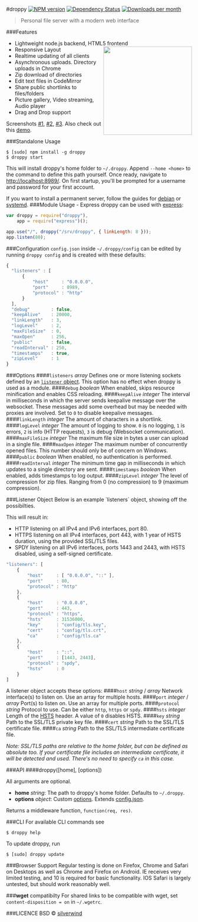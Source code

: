 #droppy [![NPM version](https://img.shields.io/npm/v/droppy.svg?style=flat)](https://www.npmjs.org/package/droppy) [![Dependency Status](http://img.shields.io/david/silverwind/droppy.svg?style=flat)](https://david-dm.org/silverwind/droppy) [![Downloads per month](http://img.shields.io/npm/dm/droppy.svg?style=flat)](https://www.npmjs.org/package/droppy)
> Personal file server with a modern web interface

###Features
* Lightweight node.js backend, HTML5 frontend <img src="https://silverwind.github.io/droppy/logo.svg" width="240" height="240" align="right">
* Responsive Layout
* Realtime updating of all clients
* Asynchronous uploads. Directory uploads in Chrome
* Zip download of directories
* Edit text files in CodeMirror
* Share public shortlinks to files/folders
* Picture gallery, Video streaming, Audio player
* Drag and Drop support

Screenshots <a target="_blank" href="http://i.imgur.com/izxnfAN.png">#1</a>, <a target="_blank" href="http://i.imgur.com/Ziv79rJ.png">#2</a>, <a target="_blank" href="http://i.imgur.com/ISlCyuw.png">#3</a>. Also check out this <a target="_blank" href="http://droppy-demo.silverwind.io/#!/#!/">demo</a>.

###Standalone Usage
```
$ [sudo] npm install -g droppy
$ droppy start
```
This will install droppy's home folder to `~/.droppy`. Append `--home <home>` to the command to define this path yourself. Once ready, navigate to [http://localhost:8989/](http://localhost:8989/). On first startup, you'll be prompted for a username and password for your first account.

If you want to install a permanent server, follow the guides for [debian](https://github.com/silverwind/droppy/wiki/Debian-Installation) or [systemd](https://github.com/silverwind/droppy/wiki/Systemd-Installation).
###Module Usage - Express
droppy can be used with [express](http://expressjs.com/):
```js
var droppy = require("droppy"),
    app = require("express")();

app.use("/", droppy("/srv/droppy", { linkLength: 8 }));
app.listen(80);
```
###Configuration
`config.json` inside `~/.droppy/config` can be edited by running `droppy config` and is created with these defaults:
```javascript
{
  "listeners" : [
      {
          "host"     : "0.0.0.0",
          "port"     : 8989,
          "protocol" : "http"
      }
  ],
  "debug"        : false,
  "keepAlive"    : 20000,
  "linkLength"   : 3,
  "logLevel"     : 2,
  "maxFileSize"  : 0,
  "maxOpen"      : 256,
  "public"       : false,
  "readInterval" : 250,
  "timestamps"   : true,
  "zipLevel"     : 1
}
```
###Options
####`listeners` *array*
Defines one or more listening sockets defined by an [`listener` object](#listener). This option has no effect when droppy is used as a module.
####`debug` *boolean*
When enabled, skips resource minification and enables CSS reloading.
####`keepAlive` *integer*
The interval in milliseconds in which the server sends keepalive message over the websocket. These messages add some overhead but may be needed with proxies are involved. Set to `0` to disable keepalive messages.
####`linkLength` *integer*
The amount of characters in a shortlink.
####`logLevel` *integer*
The amount of logging to show. `0` is no logging, `1` is errors, `2` is info (HTTP requests), `3` is debug (Websocket communication).
####`maxFileSize` *integer*
The maximum file size in bytes a user can upload in a single file.
####`maxOpen` *integer*
The maximum number of concurrently opened files. This number should only be of concern on Windows.
####`public` *boolean*
When enabled, no authentication is performed.
####`readInterval` *integer*
The minimum time gap in milliseconds in which updates to a single directory are sent.
####`timestamps` *boolean*
When enabled, adds timestamps to log output.
####`zipLevel` *integer*
The level of compression for zip files. Ranging from 0 (no compression) to 9 (maximum compression).

<a name="listener" />
###Listener Object
Below is an example `listeners` object, showing off the possibilties.

This will result in:
* HTTP listening on all IPv4 and IPv6 interfaces, port 80.
* HTTPS listening on all IPv4 interfaces, port 443, with 1 year of HSTS duration, using the provided SSL/TLS files.
* SPDY listening on all IPv6 interfaces, ports 1443 and 2443, with HSTS disabled, using a self-signed certificate.

```javascript
"listeners": [
    {
        "host"     : [ "0.0.0.0", "::" ],
        "port"     : 80,
        "protocol" : "http"
    },
    {
        "host"     : "0.0.0.0",
        "port"     : 443,
        "protocol" : "https",
        "hsts"     : 31536000,
        "key"      : "config/tls.key",
        "cert"     : "config/tls.crt",
        "ca"       : "config/tls.ca"
    },
    {
        "host"     : "::",
        "port"     : [1443, 2443],
        "protocol" : "spdy",
        "hsts"     : 0
    }
]
```

A listener object accepts these options:
####`host` *string* / *array*
Network interface(s) to listen on. Use an array for multiple hosts.
####`port` *integer* / *array*
Port(s) to listen on. Use an array for multiple ports.
####`protocol` *string*
Protocol to use. Can be either `http`, `https` or `spdy`.
####`hsts` *integer*
Length of the [HSTS](http://en.wikipedia.org/wiki/HTTP_Strict_Transport_Security) header. A value of `0` disables HSTS.
####`key` *string*
Path to the SSL/TLS private key file.
####`cert` *string*
Path to the SSL/TLS certificate file.
####`ca` *string*
Path to the SSL/TLS intermediate certificate file.

*Note: SSL/TLS paths are relative to the home folder, but can be defined as absolute too. If your certificate file includes an intermediate certificate, it will be detected and used. There's no need to specify `ca` in this case.*

###API
####droppy([home], [options])

All arguments are optional.

- **home** *string*: The path to droppy's home folder. Defaults to `~/.droppy`.
- **options** *object*: Custom [options](#Options). Extends [config.json](#Configuration).

Returns a middleware function, `function(req, res)`.

###CLI
For available CLI commands see
```
$ droppy help
```
To update droppy, run
```
$ [sudo] droppy update
```

###Browser Support
Regular testing is done on Firefox, Chrome and Safari on Desktops as well as Chrome and Firefox on Android. IE receives very limited testing, and 10 is required for basic functionality. IOS Safari is largely untested, but should work reasonably well.

###**wget** compatibilty
For shared links to be compatible with wget, set `content-disposition = on` in `~/.wgetrc`.

###LICENCE
BSD © [silverwind](https://github.com/silverwind)
